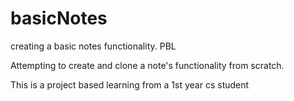 # basicNotes
 creating a basic notes functionality. PBL

Attempting to create and clone a note's functionality from scratch.

This is a project based learning from a 1st year cs student